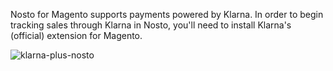 Nosto for Magento supports payments powered by Klarna. In order to begin tracking sales through Klarna in Nosto, you'll need to install Klarna's (official) extension for Magento.

![klarna-plus-nosto](https://user-images.githubusercontent.com/327432/31941590-0b2a00d0-b8cb-11e7-937b-d7db7fa79a45.png)
